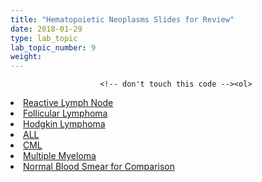 ```yaml
---
title: "Hematopoietic Neoplasms Slides for Review"
date: 2018-01-29
type: lab_topic
lab_topic_number: 9
weight: 
---
```

<div class="entrybody">
						
						<!-- don't touch this code --><ol>
<li><a href="http://pathologylab.ccnmtl.columbia.edu/lab09/reactive_lymph_node.html">Reactive Lymph Node</a></li><li><a href="http://pathologylab.ccnmtl.columbia.edu/lab09/follicular_lymphoma.html">Follicular Lymphoma</a></li><li><a href="http://pathologylab.ccnmtl.columbia.edu/lab09/hodgkin_lymphoma.html">Hodgkin Lymphoma</a></li><li><a href="http://pathologylab.ccnmtl.columbia.edu/lab09/all.html">ALL</a></li><li><a href="http://pathologylab.ccnmtl.columbia.edu/lab09/cml.html">CML</a></li><li><a href="http://pathologylab.ccnmtl.columbia.edu/lab09/multiple_myeloma.html">Multiple Myeloma</a></li><li><a href="http://pathologylab.ccnmtl.columbia.edu/lab09/normal_blood_smear.html">Normal Blood Smear for Comparison</a></li>
</ol><!-- don't touch this code -->
						</div>